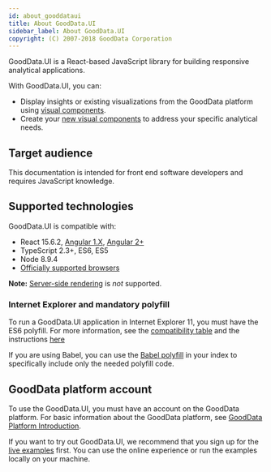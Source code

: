 ```yaml
---
id: about_gooddataui
title: About GoodData.UI
sidebar_label: About GoodData.UI
copyright: (C) 2007-2018 GoodData Corporation
---
```


GoodData.UI is a React-based JavaScript library for building responsive analytical applications.

With GoodData.UI, you can:
* Display insights or existing visualizations from the GoodData platform using [visual components](start_with_visual_components.md).
* Create your [new visual components](create_new_visualization.md) to address your specific analytical needs.

## Target audience
This documentation is intended for front end software developers and requires JavaScript knowledge.

## Supported technologies
GoodData.UI is compatible with:
* React 15.6.2, [Angular 1.X](ht_use_react_components_in_angular_1.x.md), [Angular 2+](ht_use_react_components_in_angular_2.x.md)
* TypeScript 2.3+, ES6, ES5
* Node 8.9.4
* [Officially supported browsers](https://help.gooddata.com/display/doc/System+Requirements+and+Supported+Browsers)

**Note:** [Server-side rendering](https://github.com/reactjs/redux/blob/master/docs/recipes/ServerRendering.md) is *not* supported.

### Internet Explorer and mandatory polyfill
To run a GoodData.UI application in Internet Explorer 11, you must have the ES6 polyfill. For more information, see the [compatibility table](http://kangax.github.io/compat-table/es6/) and the instructions [here](https://github.com/zloirock/core-js)

If you are using Babel, you can use the [Babel polyfill](https://babeljs.io/docs/usage/polyfill/) in your index to specifically include only the needed polyfill code.

## GoodData platform account
To use the GoodData.UI, you must have an account on the GoodData platform. For basic information about the GoodData platform, see [GoodData Platform Introduction](platform_intro.md).

If you want to try out GoodData.UI, we recommend that you sign up for the [live examples](https://gooddata-examples.herokuapp.com) first. You can use the online experience or run the examples locally on your machine.